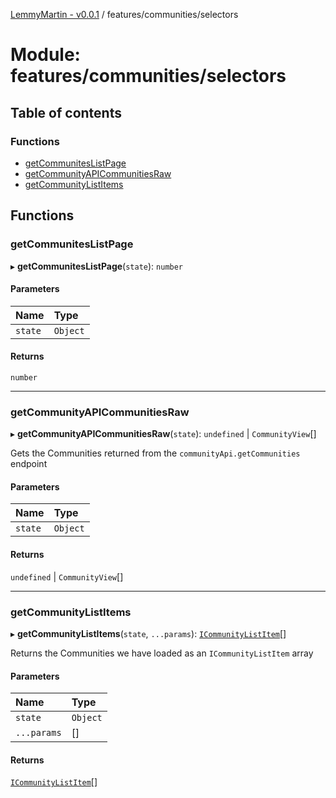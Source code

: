 [LemmyMartin - v0.0.1](../README.md) / features/communities/selectors

# Module: features/communities/selectors

## Table of contents

### Functions

- [getCommunitesListPage](features_communities_selectors.md#getcommuniteslistpage)
- [getCommunityAPICommunitiesRaw](features_communities_selectors.md#getcommunityapicommunitiesraw)
- [getCommunityListItems](features_communities_selectors.md#getcommunitylistitems)

## Functions

### getCommunitesListPage

▸ **getCommunitesListPage**(`state`): `number`

#### Parameters

| Name | Type |
| :------ | :------ |
| `state` | `Object` |

#### Returns

`number`

___

### getCommunityAPICommunitiesRaw

▸ **getCommunityAPICommunitiesRaw**(`state`): `undefined` \| `CommunityView`[]

Gets the Communities returned from the `communityApi.getCommunities` endpoint

#### Parameters

| Name | Type |
| :------ | :------ |
| `state` | `Object` |

#### Returns

`undefined` \| `CommunityView`[]

___

### getCommunityListItems

▸ **getCommunityListItems**(`state`, `...params`): [`ICommunityListItem`](../interfaces/features_communities_types.ICommunityListItem.md)[]

Returns the Communities we have loaded as an `ICommunityListItem` array

#### Parameters

| Name | Type |
| :------ | :------ |
| `state` | `Object` |
| `...params` | [] |

#### Returns

[`ICommunityListItem`](../interfaces/features_communities_types.ICommunityListItem.md)[]

